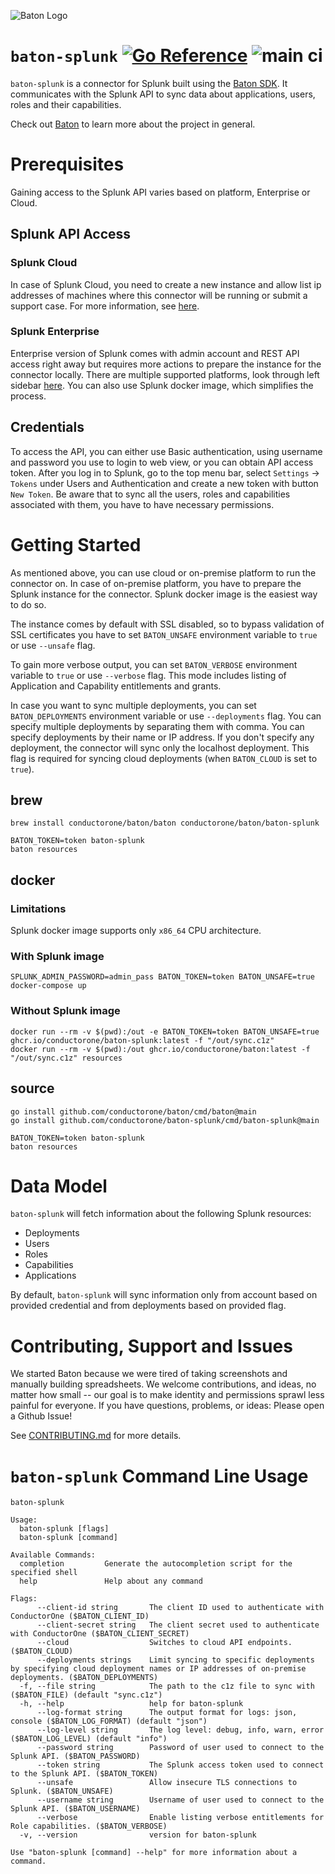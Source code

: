 ![Baton Logo](./docs/images/baton-logo.png)

# `baton-splunk` [![Go Reference](https://pkg.go.dev/badge/github.com/conductorone/baton-splunk.svg)](https://pkg.go.dev/github.com/conductorone/baton-splunk) ![main ci](https://github.com/conductorone/baton-splunk/actions/workflows/main.yaml/badge.svg)

`baton-splunk` is a connector for Splunk built using the [Baton SDK](https://github.com/conductorone/baton-sdk). It communicates with the Splunk API to sync data about applications, users, roles and their capabilities.

Check out [Baton](https://github.com/conductorone/baton) to learn more about the project in general.

# Prerequisites

Gaining access to the Splunk API varies based on platform, Enterprise or Cloud. 

## Splunk API Access
### Splunk Cloud

In case of Splunk Cloud, you need to create a new instance and allow list ip addresses of machines where this connector will be running or submit a support case. For more information, see [here](https://docs.splunk.com/Documentation/SplunkCloud/9.0.2303/RESTTUT/RESTandCloud). 


### Splunk Enterprise

Enterprise version of Splunk comes with admin account and REST API access right away but requires more actions to prepare the instance for the connector locally. There are multiple supported platforms, look through left sidebar [here](https://docs.splunk.com/Documentation/Splunk/9.0.5/Installation/Whatsinthismanual). You can also use Splunk docker image, which simplifies the process.

## Credentials

To access the API, you can either use Basic authentication, using username and password you use to login to web view, or you can obtain API access token. After you log in to Splunk, go to the top menu bar, select `Settings` -> `Tokens` under Users and Authentication and create a new token with button `New Token`. Be aware that to sync all the users, roles and capabilities associated with them, you have to have necessary permissions.

# Getting Started

As mentioned above, you can use cloud or on-premise platform to run the connector on. In case of on-premise platform, you have to prepare the Splunk instance for the connector. Splunk docker image is the easiest way to do so.

The instance comes by default with SSL disabled, so to bypass validation of SSL certificates you have to set `BATON_UNSAFE` environment variable to `true` or use `--unsafe` flag.

To gain more verbose output, you can set `BATON_VERBOSE` environment variable to `true` or use `--verbose` flag. This mode includes listing of Application and Capability entitlements and grants.

In case you want to sync multiple deployments, you can set `BATON_DEPLOYMENTS` environment variable or use `--deployments` flag. You can specify multiple deployments by separating them with comma. You can specify deployments by their name or IP address. If you don't specify any deployment, the connector will sync only the localhost deployment. This flag is required for syncing cloud deployments (when `BATON_CLOUD` is set to `true`).

## brew

```
brew install conductorone/baton/baton conductorone/baton/baton-splunk

BATON_TOKEN=token baton-splunk
baton resources
```

## docker

### Limitations
Splunk docker image supports only `x86_64` CPU architecture. 

### With Splunk image
```
SPLUNK_ADMIN_PASSWORD=admin_pass BATON_TOKEN=token BATON_UNSAFE=true docker-compose up
```

### Without Splunk image
```
docker run --rm -v $(pwd):/out -e BATON_TOKEN=token BATON_UNSAFE=true ghcr.io/conductorone/baton-splunk:latest -f "/out/sync.c1z"
docker run --rm -v $(pwd):/out ghcr.io/conductorone/baton:latest -f "/out/sync.c1z" resources
```

## source

```
go install github.com/conductorone/baton/cmd/baton@main
go install github.com/conductorone/baton-splunk/cmd/baton-splunk@main

BATON_TOKEN=token baton-splunk
baton resources
```

# Data Model

`baton-splunk` will fetch information about the following Splunk resources:

- Deployments
- Users
- Roles
- Capabilities
- Applications

By default, `baton-splunk` will sync information only from account based on provided credential and from deployments based on provided flag.

# Contributing, Support and Issues

We started Baton because we were tired of taking screenshots and manually building spreadsheets. We welcome contributions, and ideas, no matter how small -- our goal is to make identity and permissions sprawl less painful for everyone. If you have questions, problems, or ideas: Please open a Github Issue!

See [CONTRIBUTING.md](https://github.com/ConductorOne/baton/blob/main/CONTRIBUTING.md) for more details.

# `baton-splunk` Command Line Usage

```
baton-splunk

Usage:
  baton-splunk [flags]
  baton-splunk [command]

Available Commands:
  completion         Generate the autocompletion script for the specified shell
  help               Help about any command

Flags:
      --client-id string       The client ID used to authenticate with ConductorOne ($BATON_CLIENT_ID)
      --client-secret string   The client secret used to authenticate with ConductorOne ($BATON_CLIENT_SECRET)
      --cloud                  Switches to cloud API endpoints. ($BATON_CLOUD)
      --deployments strings    Limit syncing to specific deployments by specifying cloud deployment names or IP addresses of on-premise deployments. ($BATON_DEPLOYMENTS)
  -f, --file string            The path to the c1z file to sync with ($BATON_FILE) (default "sync.c1z")
  -h, --help                   help for baton-splunk
      --log-format string      The output format for logs: json, console ($BATON_LOG_FORMAT) (default "json")
      --log-level string       The log level: debug, info, warn, error ($BATON_LOG_LEVEL) (default "info")
      --password string        Password of user used to connect to the Splunk API. ($BATON_PASSWORD)
      --token string           The Splunk access token used to connect to the Splunk API. ($BATON_TOKEN)
      --unsafe                 Allow insecure TLS connections to Splunk. ($BATON_UNSAFE)
      --username string        Username of user used to connect to the Splunk API. ($BATON_USERNAME)
      --verbose                Enable listing verbose entitlements for Role capabilities. ($BATON_VERBOSE)
  -v, --version                version for baton-splunk

Use "baton-splunk [command] --help" for more information about a command.
```
